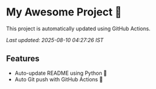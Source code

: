 # My Awesome Project 🚀

This project is automatically updated using GitHub Actions.

_Last updated: 2025-08-10 04:27:26 IST_

## Features
- Auto-update README using Python 🐍
- Auto Git push with GitHub Actions 🤖
